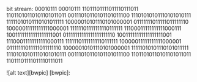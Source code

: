bit stream: 
00010111 00010111 
11011101111011110111011
11011010110101101011011
00111010110101101011100
11101010101110101010111
11111010101110101011111
10000010101110101000001
01111111011111011111110
10000011111111111000001
11111101111111110111111
11100011111111111000111
10011111111111111111001
01111111111111111111110
10011111111111111111001
11100011111111111000111
11111101111111110111111
10000011111111111000001
01111111011111011111110
10000010101110101000001
11111010101110101011111
11101010101110101010111
00111010110101101011100
11011010110101101011011
11011101111011110111011

![alt text][bwpic]
[bwpic]: 
